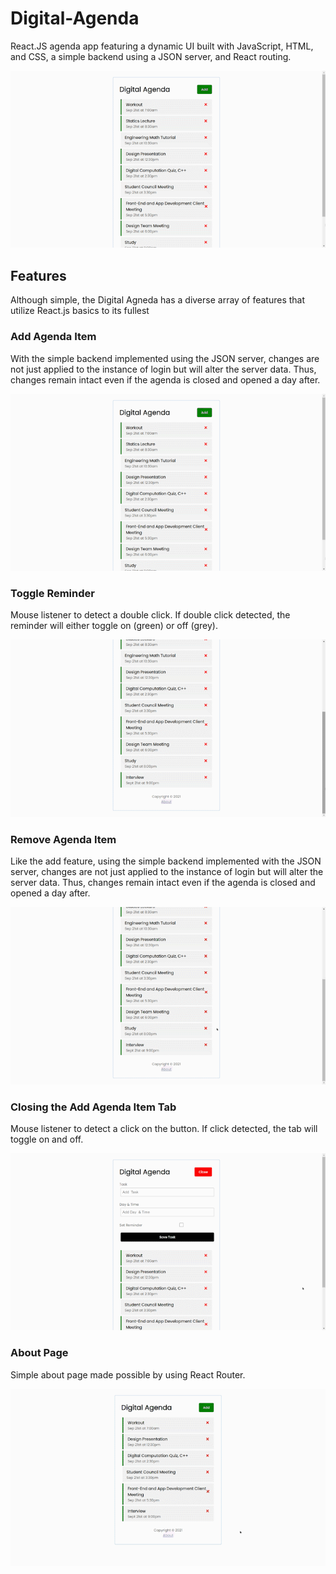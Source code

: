 # Digital-Agenda
React.JS agenda app featuring a dynamic UI built with JavaScript, HTML, and CSS, a simple backend using a JSON server, and React routing. 

![Digital Agenda Home Display](/gifs/Digital_Agenda_Home.gif)

## Features 
Although simple, the Digital Agneda has a diverse array of features that utilize React.js basics to its fullest 

### Add Agenda Item 
With the simple backend implemented using the JSON server, changes are not just applied to the instance of login but will alter the server data. Thus, changes remain intact even if the agenda is closed and opened a day after. 

![Digital Agenda Add](/gifs/Digital_Agenda_Add.gif)

### Toggle Reminder 
Mouse listener to detect a double click. If double click detected, the reminder will either toggle on (green) or off (grey).  

![Digital Agenda Reminder](/gifs/Digital_Agenda_Reminder.gif)

### Remove Agenda Item 
Like the add feature, using the simple backend implemented with the JSON server, changes are not just applied to the instance of login but will alter the server data. Thus, changes remain intact even if the agenda is closed and opened a day after. 

![Digital Agenda Remove](/gifs/Digital_Agenda_Remove.gif)

### Closing the Add Agenda Item Tab 
Mouse listener to detect a click on the button. If click detected, the tab will toggle on and off.   

![Digital Agenda Close](/gifs/Digital_Agenda_Close.gif)

### About Page  
Simple about page made possible by using React Router. 

![Digital Agenda About](/gifs/Digital_Agenda_About.gif)
